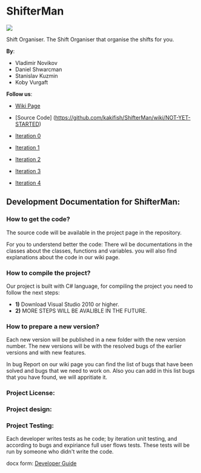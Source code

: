 ShifterMan
==========
<p style="image align: left"><img src="https://github.com/kakifish/ShifterMan/blob/master/Documents/shifterMan.jpg?raw=true"/></p>


Shift Organiser.
The Shift Organiser that organise the shifts for you.

__By__:
* Vladimir Novikov 
* Daniel Shwarcman   
* Stanislav Kuzmin
* Koby Vurgaft

__Follow us__:

-    [Wiki Page](https://github.com/kakifish/ShifterMan/wiki)

-   [Source Code] (https://github.com/kakifish/ShifterMan/wiki/NOT-YET-STARTED)

-    [Iteration 0](https://github.com/kakifish/ShifterMan/wiki/NOT-YET-STARTED)

-    [Iteration 1](https://github.com/kakifish/ShifterMan/wiki/NOT-YET-STARTED)
    
-    [Iteration 2](https://github.com/kakifish/ShifterMan/wiki/NOT-YET-STARTED)
    
-    [Iteration 3](https://github.com/kakifish/ShifterMan/wiki/NOT-YET-STARTED)
    
-    [Iteration 4](https://github.com/kakifish/ShifterMan/wiki/NOT-YET-STARTED)

## Development Documentation for ShifterMan:

### How to get the code?

The source code will be available in the project page in the repository.

For you to understend better the code:
There wil be documentations in the classes about the classes, functions and variables.
you will also find explanations about the code in our wiki page.

### How to compile the project?
Our project is built with C# language, for compiling the project you need to follow the next steps:

* __1)__ Download Visual Studio 2010 or higher.
* __2)__ MORE STEPS WILL BE AVALIBLE IN THE FUTURE. 

### How to prepare a new version?
Each new version will be published in a new folder with the new version number.
The new versions will be with the resolved bugs of the earlier versions and with new features.

In bug Report on our wiki page you can find the list of bugs that have been solved and bugs that we need to work on.
Also you can add in this list bugs that you have found, we will appritiate it.

### Project License:

### Project design:

### Project Testing:
Each developer writes tests as he code; by iteration unit testing, and according to bugs and expiriance full user flows tests. These tests will be run by someone who didn't write the code.

docx form: [Developer Guide](https://github.com/kakifish/ShifterMan/wiki/NOT-YET-STARTED)
